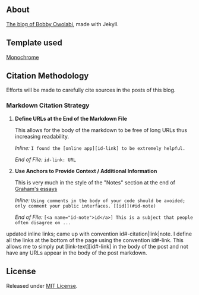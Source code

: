 ## About

[The blog of Bobby Owolabi](https://rowolabi.github.io), made with Jekyll.

## Template used

[Monochrome](https://github.com/dyutibarma/monochrome)

## Citation Methodology
Efforts will be made to carefully cite sources in the posts of this blog.

### Markdown Citation Strategy
1. **Define URLs at the End of the Markdown File**

   This allows for the body of the markdown to be free of long URLs thus increasing readability.
   
   *Inline:* `I found the [online app][id-link] to be extremely helpful.`
   
   *End of File:* `id-link: URL`

1. **Use Anchors to Provide Context / Additional Information**

   This is very much in the style of the "Notes" section at the end of [Graham's essays](http://paulgraham.com/articles.html)
   
   *Inline:* `Using comments in the body of your code should be avoided; only comment your public interfaces. [[id]](#id-note)`
   
   *End of File:* `[<a name="id-note">id</a>] This is a subject that people often disagree on ...`
   
updated inline links; came up with convention id#-citation|link|note. I define all the links at the bottom of the page using the convention id#-link. This allows me to simply put [link-text][id#-link] in the body of the post and not have any URLs appear in the body of the post markdown. 


## License
Released under [MIT License](license.md).
